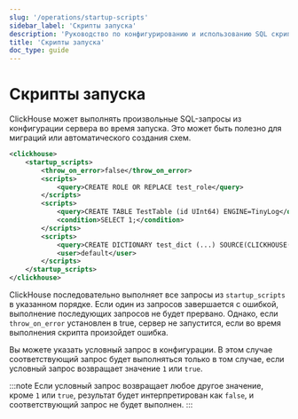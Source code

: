 ```yaml
---
slug: '/operations/startup-scripts'
sidebar_label: 'Скрипты запуска'
description: 'Руководство по конфигурированию и использованию SQL скриптов запуска'
title: 'Скрипты запуска'
doc_type: guide
---
```

# Скрипты запуска

ClickHouse может выполнять произвольные SQL-запросы из конфигурации сервера во время запуска. Это может быть полезно для миграций или автоматического создания схем.

```xml
<clickhouse>
    <startup_scripts>
        <throw_on_error>false</throw_on_error>
        <scripts>
            <query>CREATE ROLE OR REPLACE test_role</query>
        </scripts>
        <scripts>
            <query>CREATE TABLE TestTable (id UInt64) ENGINE=TinyLog</query>
            <condition>SELECT 1;</condition>
        </scripts>
        <scripts>
            <query>CREATE DICTIONARY test_dict (...) SOURCE(CLICKHOUSE(...))</query>
            <user>default</user>
        </scripts>
    </startup_scripts>
</clickhouse>
```

ClickHouse последовательно выполняет все запросы из `startup_scripts` в указанном порядке. Если один из запросов завершается с ошибкой, выполнение последующих запросов не будет прервано. Однако, если `throw_on_error` установлен в true, сервер не запустится, если во время выполнения скрипта произойдет ошибка.

Вы можете указать условный запрос в конфигурации. В этом случае соответствующий запрос будет выполняться только в том случае, если условный запрос возвращает значение `1` или `true`.

:::note
Если условный запрос возвращает любое другое значение, кроме `1` или `true`, результат будет интерпретирован как `false`, и соответствующий запрос не будет выполнен.
:::